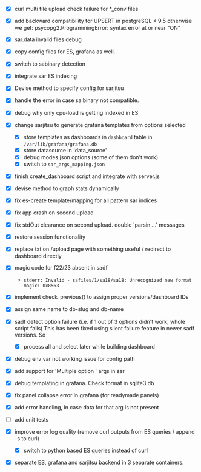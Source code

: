 - [x] curl multi file upload check failure for *_conv files

- [x] add backward compatibility for UPSERT in postgreSQL < 9.5
      otherwise we get: psycopg2.ProgrammingError: syntax error at or near "ON"

- [x] sar.data invalid files debug

- [X] copy config files for ES, grafana as well.
- [X] switch to sabinary detection
- [X] integrate sar ES indexing
- [X] Devise method to specify config for sarjitsu
- [X] handle the error in case sa binary not compatible.
- [X] debug why only cpu-load is getting indexed in ES
- [X] change sarjitsu to generate grafana templates from options selected
	- [X] store templates as dashboards in `dashboard` table in `/var/lib/grafana/grafana.db`
	- [X] store datasource in 'data_source'
	- [X] debug modes.json options (some of them don't work)
	- [X] switch to `sar_args_mapping.json`

- [X] finish create_dashboard script and integrate with server.js
- [X] devise method to graph stats dynamically

- [X] fix es-create template/mapping for all pattern sar indices

- [X] fix app crash on second upload

- [X] fix stdOut clearance on second upload. double 'parsin ...' messages

- [X] restore session functionality

- [X] replace txt on /upload page with something useful / redirect to dashboard directly

- [X] magic code for f22/23 absent in sadf
	- `stderr: Invalid - safiles/1/sa18/sa18: Unrecognized new format magic: 0x8563`

- [x] implement check_previous() <metadata> to assign proper versions/dashboard IDs

- [X] assign same name to db-slug and db-name

- [x] sadf detect option failure (i.e. if 1 out of 3 options didn't work, whole script fails)
	This has been fixed using silent failure feature in newer sadf versions. So
	- [x] process all and select later while building dashboard


- [x] debug env var not working issue for config path
- [x] add support for 'Multiple option <nested ones>' args in sar
- [x] debug templating in grafana. Check format in sqlite3 db
- [x] fix panel collapse error in grafana (for readymade panels)
- [x] add error handling, in case data for that arg is not present
- [ ] add unit tests
- [X] improve error log quality (remove curl outputs from ES queries / append -s to curl)
	- [X] switch to python based ES queries instead of curl

- [x] separate ES, grafana and sarjitsu backend in 3 separate containers.
